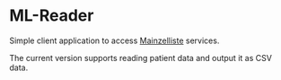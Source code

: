 # ML-Reader

Simple client application to access [Mainzelliste](https://bitbucket.org/medicalinformatics/mainzelliste/) services.

The current version supports reading patient data and output it as CSV data.

